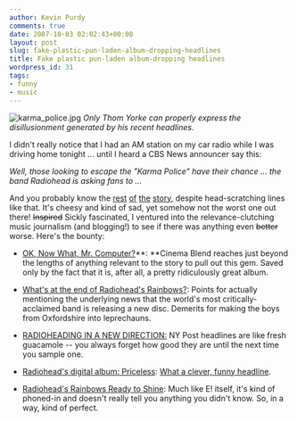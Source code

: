 ```yaml
---
author: Kevin Purdy
comments: true
date: 2007-10-03 02:02:43+00:00
layout: post
slug: fake-plastic-pun-laden-album-dropping-headlines
title: Fake plastic pun-laden album-dropping headlines
wordpress_id: 31
tags:
- funny
- music
---
```


![karma_police.jpg](http://thepurdman.com/wp-content/uploads/2007/10/karma_police1.jpg)
_Only Thom Yorke can properly express the disillusionment
generated by his recent headlines._

I didn't really notice that I had an AM station on my car radio while I was driving home tonight ... until I heard a CBS News announcer say this:

_Well, those looking to escape the "Karma Police" have their chance ... the band Radiohead is asking fans to ..._

And you probably know the [rest](http://idolator.com/tunes/oct%27-10-is-only-nine-days-away/radioheads-pay+what+you+wish-download-how-much-gold-will-you-throw-at-in-rainbows-305486.php) [of](http://www.stereogum.com/archives/new-radiohead-album-in-rainbows-out-october-10th.html?utm_source=bb&utm_medium=mc) [the](http://www.nme.com/news/radiohead/31506) [story](http://www.nytimes.com/2007/10/02/arts/music/02radi.html), despite head-scratching lines like that. It's cheesy and kind of sad, yet somehow not the worst one out there! <strike>Inspired</strike> Sickly fascinated, I ventured into the relevance-clutching music journalism (and blogging!)  to see if there was anything even <strike>better</strike> worse. Here's the bounty:



	
  * [OK, Now What, Mr. Computer?](http://www.cinemablend.com/music/Ok-Now-What-Mr-Computer-6632.html)**: **Cinema Blend reaches just beyond the lengths of anything relevant to the story to pull out this gem. Saved only by the fact that it is, after all, a pretty ridiculously great album.

	
  * [What's at the end of Radiohead's Rainbows?](http://www.telegraph.co.uk/arts/main.jhtml?xml=/arts/2007/10/03/bmcolumn103.xml): Points for actually mentioning the underlying news that the world's most critically-acclaimed band is releasing a new disc. Demerits for making the boys from Oxfordshire into leprechauns.

	
  * [RADIOHEADING IN A NEW DIRECTION:](http://www.nypost.com/seven/10022007/entertainment/music/radioheading_in_a_new_directio.htm) NY Post headlines are like fresh guacamole -- you always forget how good they are until the next time you sample one.

	
  * [Radiohead's digital album: Priceless](http://timesunion.com/AspStories/story.asp?storyID=626585&category=ARTS&newsdate=10/2/2007): [What a clever, funny headline](http://thetravisty.com/Family_Guy/wmv/You_Are_The_Weakest_Link.htm).

	
  * [Radiohead's Rainbows Ready to Shine](http://www.eonline.com/news/article/index.jsp?uuid=1c844068-b6b5-4db6-8dcc-65ba18916ed7&sid=fd-news): Much like E! itself, it's kind of phoned-in and doesn't really tell you anything you didn't know. So, in a way, kind of perfect.


